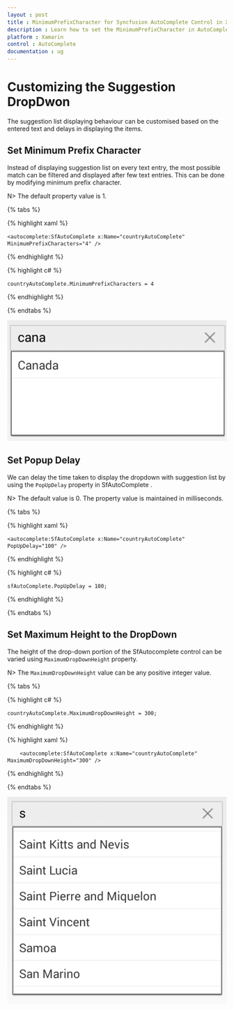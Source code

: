 ```yaml
---
layout : post
title : MinimumPrefixCharacter for Syncfusion AutoComplete Control in Xamarin.Forms
description : Learn how to set the MinimumPrefixCharacter in AutoComplete
platform : Xamarin
control : AutoComplete
documentation : ug
---
```


# Customizing the Suggestion DropDwon

The suggestion list displaying behaviour can be customised based on the entered text and delays in displaying the items.

## Set Minimum Prefix Character

Instead of displaying suggestion list on every text entry, the most possible match can be filtered and displayed after few text entries. This can be done by modifying minimum prefix character.


N> The default property value is 1.
	
{% tabs %}	

{% highlight xaml %}

  	<autocomplete:SfAutoComplete x:Name="countryAutoComplete"  MinimumPrefixCharacters="4" />

{% endhighlight %}
	
{% highlight c# %}
	
	countryAutoComplete.MinimumPrefixCharacters = 4
	 
{% endhighlight %}

{% endtabs %}
	
![](images/minimumprefixcharacter.png)

## Set Popup Delay

We can delay the time taken to display the dropdown with suggestion list by using the `PopUpDelay` property in SfAutoComplete .

N> The default value is 0. The property value is maintained in milliseconds.

{% tabs %}

{% highlight xaml %}

  	<autocomplete:SfAutoComplete x:Name="countryAutoComplete" PopUpDelay="100" />

{% endhighlight %}

{% highlight c# %}
	
	sfAutoComplete.PopUpDelay = 100;
	 
{% endhighlight %}

{% endtabs %}
	
## Set Maximum Height to the DropDown

The height of the drop-down portion of the SfAutocomplete control can be varied using `MaximumDropDownHeight` property. 

N> The `MaximumDropDownHeight` value can be any positive integer value.	

{% tabs %}

{% highlight c# %}
	
	countryAutoComplete.MaximumDropDownHeight = 300;
	 
{% endhighlight %}

{% highlight xaml %}

  		<autocomplete:SfAutoComplete x:Name="countryAutoComplete"  MaximumDropDownHeight="300" />

{% endhighlight %}

{% endtabs %}
 
![](images/maximumdropdownheight.png)

